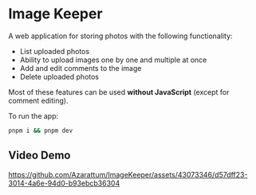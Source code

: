 # Image Keeper

A web application for storing photos with the following functionality:
- List uploaded photos
- Ability to upload images one by one and multiple at once
- Add and edit comments to the image
- Delete uploaded photos

Most of these features can be used **without JavaScript** (except for comment editing).

To run the app:
```bash
pnpm i && pnpm dev
```

## Video Demo

https://github.com/Azarattum/ImageKeeper/assets/43073346/d57dff23-3014-4a6e-94d0-b93ebcb36304
